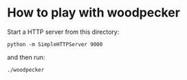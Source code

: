 # How to play with woodpecker

Start a HTTP server from this directory:

`python -m SimpleHTTPServer 9000`

and then run:

`./woodpecker`
